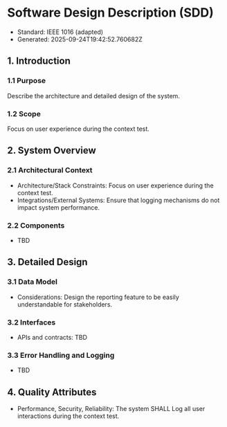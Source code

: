 # Software Design Description (SDD)

- Standard: IEEE 1016 (adapted)
- Generated: 2025-09-24T19:42:52.760682Z

## 1. Introduction
### 1.1 Purpose
Describe the architecture and detailed design of the system.

### 1.2 Scope
Focus on user experience during the context test.

## 2. System Overview
### 2.1 Architectural Context
- Architecture/Stack Constraints: Focus on user experience during the context test.
- Integrations/External Systems: Ensure that logging mechanisms do not impact system performance.

### 2.2 Components
- TBD

## 3. Detailed Design
### 3.1 Data Model
- Considerations: Design the reporting feature to be easily understandable for stakeholders.

### 3.2 Interfaces
- APIs and contracts: TBD

### 3.3 Error Handling and Logging
- TBD

## 4. Quality Attributes
- Performance, Security, Reliability: The system SHALL Log all user interactions during the context test.
